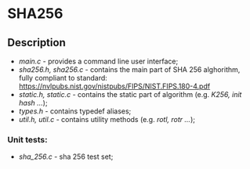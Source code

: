 # SHA256

## Description
- *main.c* - provides a command line user interface;
- *sha256.h, sha256.c* - contains the main part of SHA 256 alghorithm, fully compliant to standard: https://nvlpubs.nist.gov/nistpubs/FIPS/NIST.FIPS.180-4.pdf
- *static.h, static.c* - contains the static part of algorithm (e.g. *K256, init hash ...*);
- *types.h* - contains typedef aliases;
- *util.h, util.c* - contains utility methods (e.g. *rotl, rotr ...*);

### Unit tests:
- *sha_256.c* - sha 256 test set;
